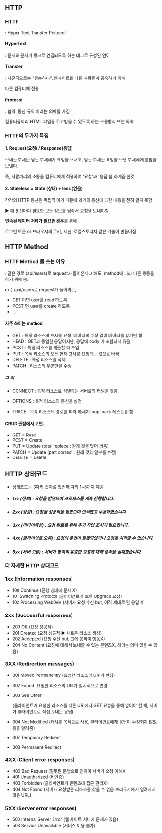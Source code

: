 ## HTTP

### HTTP

: Hyper Text Transfer Protocol

#### HyperText

: 문서와 문서가 링크로 연결되도록 하는 태그로 구성된 언어

#### Transfer

: 사전적으로는 "전송하다", 웹사이트를 다른 사람들과 공유하기 위해

다른 컴퓨터에 전송

#### Protocol

: 협약, 통신 규약 이라는 의미를 가짐

컴퓨터들끼리 HTML 파일을 주고받을 수 있도록 하는 소통방식 또는 약속



### HTTP의 두가지 특징

#### 1. Request(요청) / Response(응답)

보내는 주체는 받는 주체에게 요청을 보내고, 받는 주체는 요청을 보낸 주체에게 응답을 보낸다.

즉, 사람끼리의 소통을 컴퓨터에게 적용하여 '요청'과 '응답'을 하게끔 한것



#### 2. Stateless = State (상태) + less (없음)

각각의 HTTP 통신은 독립적 이기 때문에 과거의 통신에 대한 내용을 전혀 알지 못함

:arrow_forward: 매 통신마다 필요한 모든 정보를 담아서 요청을 보내야함

**연속된 데이터 처리가 필요한 경우**를 위해

로그인 토큰 or 브라우저의 쿠키, 세션, 로컬스토리지 같은 기술이 만들어짐



## HTTP Method

### HTTP Method 를 쓰는 이유

: 같은 경로 (api/users)로 request가 들어온다고 해도, method에 따라 다른 행동을 하기 위해 씀.

ex ) /api/users로 request가 들어와도,

- GET 이면 user를 read 하도록
- POST 면 user를 create 하도록
- ...

#### 자주 쓰이는 method

- GET : 특정 리소스의 표시를 요청. 데이터의 수정 없이 데이터를 받기만 함
- HEAD : GET과 동일한 응답이지만, 응답에 body 가 포함되지 않음
- POST : 특정 리소스를 제출할 때 쓰임
- PUT : 목적 리소스의 모든 현재 표시를 요청하는 값으로 바꿈
- DELETE : 특정 리소스를 삭제
- PATCH : 리소스의 부분만을 수정

##### 그 외

- CONNECT : 목적 리소스로 식별되는 서버로의 터널을 맺음
- OPTIONS : 목적 리소스의 통신을 설정

- TRACE : 목적 리소스의 경로를 따라 메세지 loop-back 테스트를 함



#### CRUD 관점에서 보면..

- GET = Read
- POST = Create
- PUT = Update (total replace : 원래 것을 덮어 씌움)
- PATCH = Update (part correct : 원래 것의 일부를 수정)
- DELETE = Delete



## HTTP 상태코드

- 상태코드는 3자리 숫자로 첫번째 자리 1~5까지 제공

- ##### 1xx (정보) : 요청을 받았으며 프로세스를 계속 진행합니다.

- ##### 2xx (성공) : 요청을 성공적을 받았으며 인식했고 수용하였습니다.

- ##### 3xx (리다이렉션) : 요청 완료를 위해 추가 작업 조치가 필요합니다.

- ##### 4xx (클라이언트 오류) : 요청의 문법이 잘못되었거나 요청을 처리할 수 없습니다.

- ##### 5xx (서버 오류) : 서버가 명백히 유효한 요청에 대해 충족을 실패했습니다.



### 더 자세한 HTTP 상태코드

### 1xx (Information responses)

- 100 Continue (진행 상태에 문제 X)
- 101 Switching Protocol (클라이언트가 보낸 Upgrade 요청)
- 102 Processing WebDeV (서버가 요청 수신 but, 아직 제대로 된 응답 X)



### 2xx (Successful responses)

- 200 OK (요청 성공적)
- 201 Created (요청 성공적 :arrow_forward: 새로운 리소스 생성)
- 202 Accepted (요청 수신 but, 그에 응하여 행동X)
- 204 No Content (요청에 대해서 보내줄 수 있는 콘텐츠X, 헤더는 의미 있을 수 있음)



### 3XX (Redirection messages)

- 301 Moved Permanently (요청한 리소스의 URI가 변경)

- 302 Found (요청한 리소스의 URI가 일시적으로 변경)

- 303 See Other 

  (클라이언트가 요청한 리소스를 다른 URI에서 GET 요청을 통해 얻어야 할 때, 서버가 클라이언트로 직접 보내는 응답)

- 304 Not Modified (캐시를 목적으로 사용, 클라이언트에게 응답이 수정되지 않았음을 알려줌)

- 307 Temporary Redirect

- 308 Permanent Redirect



### 4XX (Client error responses)

- 400 Bad Request (잘못된 문법으로 인하여 서버가 요청 이해X)
- 401 Unauthorized (비인증)
- 403 Forbidden (클라이언트가 콘텐츠에 접근 권리X)
- 404 Not Found (서버가 요청받은 리소스를 찾을 수 없음 브라우저에서 알려지지 않은 URL)



### 5XX (Server error responses)

- 500 Internal Server Error (웹 사이트 서버에 문제가 있음)
- 503 Service Unavailable (서비스 이용 불가)


